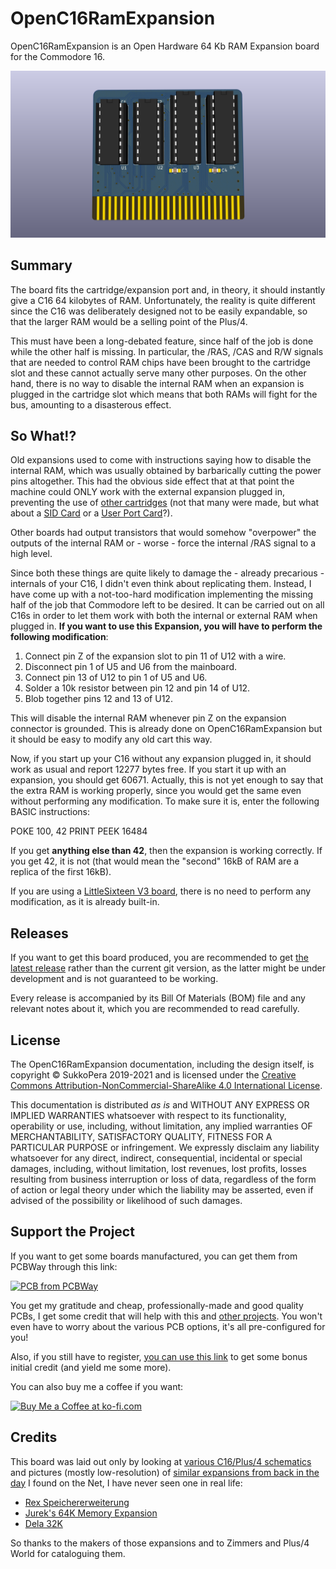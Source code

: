 
# OpenC16RamExpansion
OpenC16RamExpansion is an Open Hardware 64 Kb RAM Expansion board for the Commodore 16.

![Board](https://raw.githubusercontent.com/SukkoPera/OpenC16RamExpansion/master/img/render-top.png)

## Summary
The board fits the cartridge/expansion port and, in theory, it should instantly give a C16 64 kilobytes of RAM. Unfortunately, the reality is quite different since the C16 was deliberately designed not to be easily expandable, so that the larger RAM would be a selling point of the Plus/4.

This must have been a long-debated feature, since half of the job is done while the other half is missing. In particular, the /RAS, /CAS and R/W signals that are needed to control RAM chips have been brought to the cartridge slot and these cannot actually serve many other purposes. On the other hand, there is no way to disable the internal RAM when an expansion is plugged in the cartridge slot which means that both RAMs will fight for the bus, amounting to a disasterous effect. 

## So What!?
Old expansions used to come with instructions saying how to disable the internal RAM, which was usually obtained by barbarically cutting the power pins altogether. This had the obvious side effect that at that point the machine could ONLY work with the external expansion plugged in, preventing the use of [other cartridges](https://github.com/SukkoPera/OpenC16Cart) (not that many were made, but what about a [SID Card](https://github.com/SukkoPera/ReSeed) or a [User Port Card](https://github.com/SukkoPera/16up)?).

Other boards had output transistors that would somehow "overpower" the outputs of the internal RAM or - worse - force the internal /RAS signal to a high level.

Since both these things are quite likely to damage the - already precarious - internals of your C16, I didn't even think about replicating them. Instead, I have come up with a not-too-hard modification implementing the missing half of the job that Commodore left to be desired. It can be carried out on all C16s in order to let them work with both the internal or external RAM when plugged in. **If you want to use this Expansion, you will have to perform the following modification**:

1. Connect pin Z of the expansion slot to pin 11 of U12 with a wire.
2. Disconnect pin 1 of U5 and U6 from the mainboard.
3. Connect pin 13 of U12 to pin 1 of U5 and U6.
4. Solder a 10k resistor between pin 12 and pin 14 of U12.
5. Blob together pins 12 and 13 of U12.

This will disable the internal RAM whenever pin Z on the expansion connector is grounded. This is already done on OpenC16RamExpansion but it should be easy to modify any old cart this way.

Now, if you start up your C16 without any expansion plugged in, it should work as usual and report 12277 bytes free. If you start it up with an expansion, you should get 60671. Actually, this is not yet enough to say that the extra RAM is working properly, since you would get the same even without performing any modification. To make sure it is, enter the following BASIC instructions:

POKE 100, 42
PRINT PEEK 16484

If you get **anything else than 42**, then the expansion is working correctly. If you get 42, it is not (that would mean the "second" 16kB of RAM are a replica of the first 16kB).

If you are using a [LittleSixteen V3 board](https://github.com/SukkoPera/LittleSixteen), there is no need to perform any modification, as it is already built-in.


## Releases
If you want to get this board produced, you are recommended to get [the latest release](https://github.com/SukkoPera/OpenC16RamExpansion/releases) rather than the current git version, as the latter might be under development and is not guaranteed to be working.

Every release is accompanied by its Bill Of Materials (BOM) file and any relevant notes about it, which you are recommended to read carefully.

## License
The OpenC16RamExpansion documentation, including the design itself, is copyright &copy; SukkoPera 2019-2021 and is licensed under the [Creative Commons Attribution-NonCommercial-ShareAlike 4.0 International License](https://creativecommons.org/licenses/by-nc-sa/4.0/).

This documentation is distributed *as is* and WITHOUT ANY EXPRESS OR IMPLIED WARRANTIES whatsoever with respect to its functionality, operability or use, including, without limitation, any implied warranties OF MERCHANTABILITY, SATISFACTORY QUALITY, FITNESS FOR A PARTICULAR PURPOSE or infringement. We expressly disclaim any liability whatsoever for any direct, indirect, consequential, incidental or special damages, including, without limitation, lost revenues, lost profits, losses resulting from business interruption or loss of data, regardless of the form of action or legal theory under which the liability may be asserted, even if advised of the possibility or likelihood of such damages.

## Support the Project
If you want to get some boards manufactured, you can get them from PCBWay through this link:

[![PCB from PCBWay](https://www.pcbway.com/project/img/images/frompcbway.png)](https://www.pcbway.com/project/shareproject/OpenC16RamExpansion_V2.html)

You get my gratitude and cheap, professionally-made and good quality PCBs, I get some credit that will help with this and [other projects](https://www.pcbway.com/project/member/shareproject/?bmbid=41100). You won't even have to worry about the various PCB options, it's all pre-configured for you!

Also, if you still have to register, [you can use this link](https://www.pcbway.com/setinvite.aspx?inviteid=41100) to get some bonus initial credit (and yield me some more).

You can also buy me a coffee if you want:

<a href='https://ko-fi.com/L3L0U18L' target='_blank'><img height='36' style='border:0px;height:36px;' src='https://az743702.vo.msecnd.net/cdn/kofi2.png?v=2' border='0' alt='Buy Me a Coffee at ko-fi.com' /></a>

## Credits
This board was laid out only by looking at [various C16/Plus/4 schematics](http://www.zimmers.net/anonftp/pub/cbm/schematics/computers/plus4/index.html) and pictures (mostly low-resolution) of [similar expansions from back in the day](http://plus4world.powweb.com/hardware) I found on the Net, I have never seen one in real life:
* [Rex Speichererweiterung](https://plus4world.powweb.com/hardware/Rex_Speichererweiterung)
* [Jurek's 64K Memory Expansion](https://plus4world.powweb.com/hardware/Jureks_64K_Memory_Expansion)
* [Dela 32K](https://plus4world.powweb.com/hardware/Dela_32K)

So thanks to the makers of those expansions and to Zimmers and Plus/4 World for cataloguing them.
